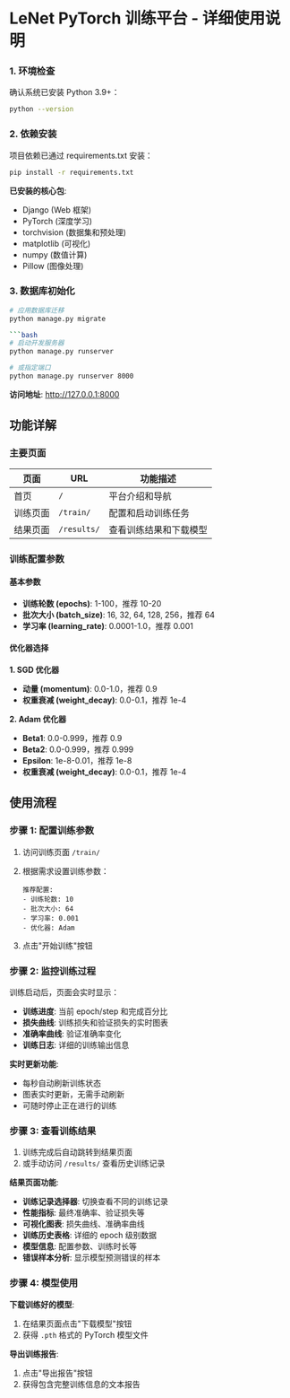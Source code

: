 # LeNet PyTorch 训练平台 - 详细使用说明


### 1. 环境检查

确认系统已安装 Python 3.9+：
```bash
python --version 
```

### 2. 依赖安装

项目依赖已通过 requirements.txt 安装：
```bash
pip install -r requirements.txt
```

**已安装的核心包**:
- Django (Web 框架)
- PyTorch (深度学习)
- torchvision (数据集和预处理)
- matplotlib (可视化)
- numpy (数值计算)
- Pillow (图像处理)

### 3. 数据库初始化

```bash
# 应用数据库迁移
python manage.py migrate

```bash
# 启动开发服务器
python manage.py runserver

# 或指定端口
python manage.py runserver 8000
```

**访问地址**: http://127.0.0.1:8000

## 功能详解

### 主要页面

| 页面 | URL | 功能描述 |
|------|-----|----------|
| 首页 | `/` | 平台介绍和导航 |
| 训练页面 | `/train/` | 配置和启动训练任务 |
| 结果页面 | `/results/` | 查看训练结果和下载模型 |

### 训练配置参数

#### 基本参数
- **训练轮数 (epochs)**: 1-100，推荐 10-20
- **批次大小 (batch_size)**: 16, 32, 64, 128, 256，推荐 64
- **学习率 (learning_rate)**: 0.0001-1.0，推荐 0.001

#### 优化器选择

**1. SGD 优化器**
- **动量 (momentum)**: 0.0-1.0，推荐 0.9
- **权重衰减 (weight_decay)**: 0.0-0.1，推荐 1e-4

**2. Adam 优化器**
- **Beta1**: 0.0-0.999，推荐 0.9
- **Beta2**: 0.0-0.999，推荐 0.999
- **Epsilon**: 1e-8-0.01，推荐 1e-8
- **权重衰减 (weight_decay)**: 0.0-0.1，推荐 1e-4

## 使用流程

### 步骤 1: 配置训练参数

1. 访问训练页面 `/train/`
2. 根据需求设置训练参数：
   ```
   推荐配置:
   - 训练轮数: 10
   - 批次大小: 64
   - 学习率: 0.001
   - 优化器: Adam
   ```

3. 点击"开始训练"按钮

### 步骤 2: 监控训练过程

训练启动后，页面会实时显示：
- **训练进度**: 当前 epoch/step 和完成百分比
- **损失曲线**: 训练损失和验证损失的实时图表
- **准确率曲线**: 验证准确率变化
- **训练日志**: 详细的训练输出信息

**实时更新功能**:
- 每秒自动刷新训练状态
- 图表实时更新，无需手动刷新
- 可随时停止正在进行的训练

### 步骤 3: 查看训练结果

1. 训练完成后自动跳转到结果页面
2. 或手动访问 `/results/` 查看历史训练记录

**结果页面功能**:
- **训练记录选择器**: 切换查看不同的训练记录
- **性能指标**: 最终准确率、验证损失等
- **可视化图表**: 损失曲线、准确率曲线
- **训练历史表格**: 详细的 epoch 级别数据
- **模型信息**: 配置参数、训练时长等
- **错误样本分析**: 显示模型预测错误的样本

### 步骤 4: 模型使用

**下载训练好的模型**:
1. 在结果页面点击"下载模型"按钮
2. 获得 `.pth` 格式的 PyTorch 模型文件

**导出训练报告**:
1. 点击"导出报告"按钮
2. 获得包含完整训练信息的文本报告
